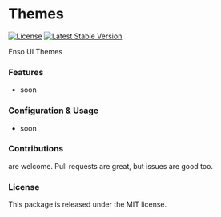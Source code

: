 # Themes

[![License](https://poser.pugx.org/themes/switch/license)](https://packagist.org/packages/themes/switch)
[![Latest Stable Version](https://poser.pugx.org/themes/switch/version)](https://packagist.org/packages/themes/switch)

Enso UI Themes

### Features

- soon

### Configuration & Usage

- soon

### Contributions

are welcome. Pull requests are great, but issues are good too.

### License

This package is released under the MIT license.